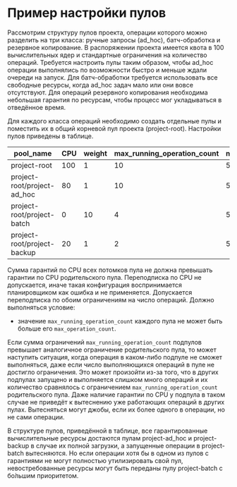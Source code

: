 # Пример настройки пулов

Рассмотрим структуру пулов проекта, операции которого можно разделить на три класса: ручные запросы (ad_hoc), батч-обработка и резервное копирование. В распоряжении проекта имеется квота в 100 вычислительных ядер и стандартные ограничения на количество операций. Требуется настроить пулы таким образом, чтобы ad_hoc операции выполнялись по возможности быстро и меньше ждали очереди на запуск. Для батч-обработки требуется использовать все свободные ресурсы, когда ad_hoc задач мало или они вовсе отсутствуют. Для операций резервного копирования необходима небольшая гарантия по ресурсам, чтобы процесс мог укладываться в отведённое время.

Для каждого класса операций необходимо создать отдельные пулы и поместить их в общий корневой пул проекта (project-root). Настройки пулов приведены в таблице.

| pool_name                   | CPU  | weight | max_running_operation_count | max_operation_count |
| --------------------------- | ---- | ------ | --------------------------- | ------------------- |
| project-root                | 100  | 1      | 10                          | 50                  |
| project-root/project-ad_hoc | 80   | 1      | 10                          | 50                  |
| project-root/project-batch  | 0    | 10     | 4                           | 50                  |
| project-root/project-backup | 20   | 1      | 2                           | 50                  |

Сумма гарантий по CPU всех потомков пула не должна превышать гарантии по CPU родительского пула. Переподписка по CPU не допускается, иначе такая конфигурация воспринимается планировщиком как ошибка и не применяется. Допускается переподписка по обоим ограничениям на число операций. Должно выполняться условие: 

- значение `max_running_operation_count` каждого пула не может быть больше его `max_operation_count`.

Если сумма ограничений `max_running_operation_count` подпулов превышает аналогичное ограничение родительского пула, то может наступить ситуация, когда операция в каком-либо подпуле не сможет выполняться, даже если число выполняющихся операций в пуле не достигло ограничения. Это может произойти из-за того, что в других подпулах запущено и выполняется слишком много операций и их количество сравнялось с ограничением `max_running_operation_count` родительского пула. Даже наличие гарантии по CPU у подпула в таком случае не приведёт к вытеснению уже работающих операций в других пулах. Вытесняться могут джобы, если их более одного в операции, но не сами операции.

В структуре пулов, приведённой в таблице, все гарантированные вычислительные ресурсы достаются пулам project-ad_hoc и project-backup в случае их полной загрузки, а запущенные операции в project-batch вытесняются. Но если операции хотя бы в одном из пулов с гарантиями не могут полностью утилизировать свой пул, невостребованные ресурсы могут быть переданы пулу project-batch с бо́льшим приоритетом.
